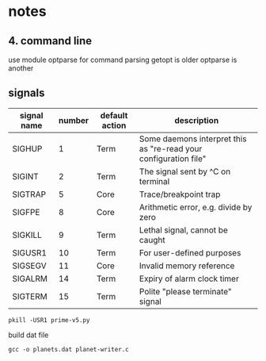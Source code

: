 # notes
## 4. command line
use module optparse for command parsing
getopt is older
optparse is another

## signals
| signal name | number | default action | description |
| --- | --- | --- | --- |
| SIGHUP | 1 | Term | Some daemons interpret this as "re-read your configuration file" |
| SIGINT | 2 | Term | The signal sent by ^C on terminal |
| SIGTRAP | 5 | Core | Trace/breakpoint trap |
| SIGFPE | 8 | Core | Arithmetic error, e.g. divide by zero |
| SIGKILL | 9 | Term | Lethal signal, cannot be caught |
| SIGUSR1 | 10 | Term | For user-defined purposes | 
| SIGSEGV | 11 | Core | Invalid memory reference |
| SIGALRM | 14 | Term | Expiry of alarm clock timer | 
| SIGTERM | 15 | Term | Polite "please terminate" signal |

```
pkill -USR1 prime-v5.py
```

build dat file
```
gcc -o planets.dat planet-writer.c
```

